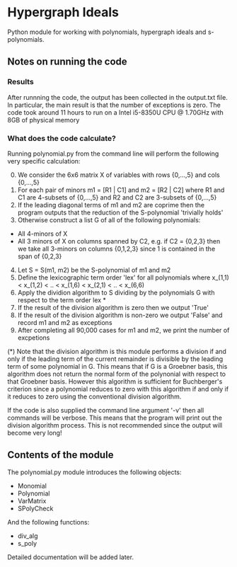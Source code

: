 # Hypergraph Ideals
Python module for working with polynomials, hypergraph ideals and s-polynomials.

## Notes on running the code

### Results

After runnning the code, the output has been collected in the output.txt file.
In particular, the main result is that the number of exceptions is zero.
The code took around 11 hours to run on a Intel i5-8350U CPU @ 1.70GHz with 8GB of physical memory


### What does the code calculate?

Running polynomial.py from the command line will perform the following very specific calculation:

0) We consider the 6x6 matrix X of variables with rows {0,...,5} and cols {0,...,5}
1) For each pair of minors m1 = [R1 | C1] and m2 = [R2 | C2] where R1 and C1 are 4-subsets of {0,...,5} and R2 and C2 are 3-subsets of {0,...,5}
2) If the leading diagonal terms of m1 and m2 are coprime then the program outputs that the reduction of the S-polynomial 'trivially holds'
3) Otherwise construct a list G of all of the following polynomials:
- All 4-minors of X
- All 3 minors of X on columns spanned by C2, e.g. if C2 = {0,2,3} then we take all 3-minors on columns {0,1,2,3} since 1 is contained in the span of {0,2,3}
4) Let S = S(m1, m2) be the S-polynomial of m1 and m2
5) Define the lexicographic term order 'lex' for all polynomials where x_(1,1) < x_(1,2) < .. < x_(1,6) < x_(2,1) < .. < x_(6,6)
6) Apply the dividion algorithm to S dividing by the polynomials G with respect to the term order lex *
7) If the result of the division algorithm is zero then we output 'True'
8) If the result of the division algorithm is non-zero we output 'False' and record m1 and m2 as exceptions
9) After completing all 90,000 cases for m1 and m2, we print the number of excpetions

(*) Note that the division algorithm is this module performs a division if and only if the leading term of the current remainder is divisible by the leading term of some polynomial in G. This means that if G is a Groebner basis, this algorithm does not return the normal form of the polynonial with respect to that Groebner basis. However this algorithm is sufficient for Buchberger's criterion since a polynomial reduces to zero with this algorithm if and only if it reduces to zero using the conventional division algorithm.

If the code is also supplied the command line argument '-v' then all commands will be verbose. This means that the program will print out the division algorithm process. This is not recommended since the output will become very long!

## Contents of the module

The polynomial.py module introduces the following objects:
- Monomial
- Polynomial
- VarMatrix
- SPolyCheck

And the following functions:
- div_alg
- s_poly

Detailed documentation will be added later.



